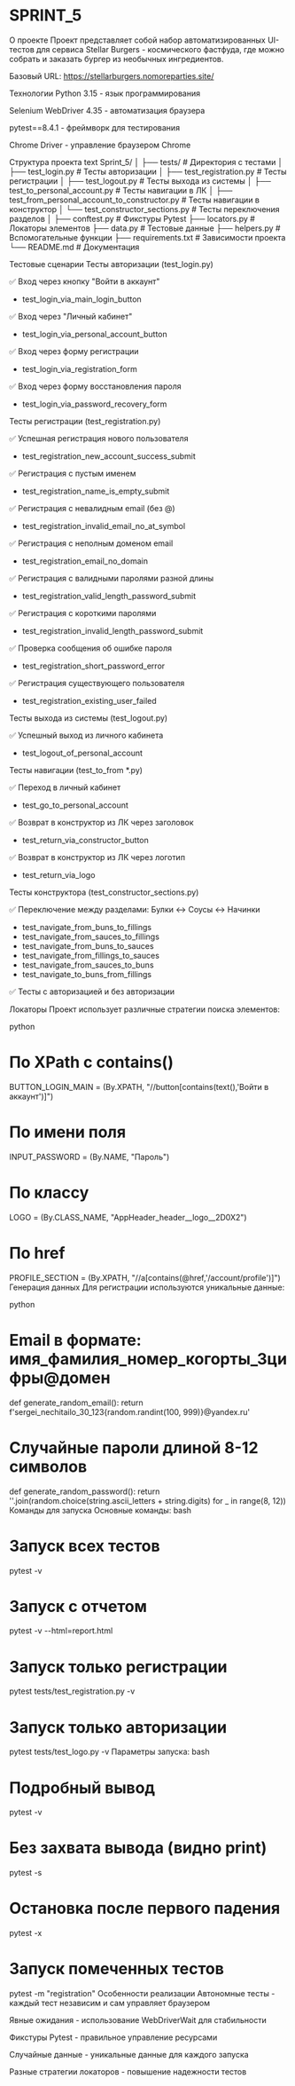﻿# SPRINT_5
О проекте
Проект представляет собой набор автоматизированных UI-тестов для сервиса Stellar Burgers - космического фастфуда, где можно собрать и заказать бургер из необычных ингредиентов.

Базовый URL: https://stellarburgers.nomoreparties.site/

Технологии
Python 3.15  - язык программирования

Selenium WebDriver 4.35 - автоматизация браузера

pytest==8.4.1 - фреймворк для тестирования

Chrome Driver - управление браузером Chrome


Структура проекта
text
Sprint_5/
│
├── tests/                          # Директория с тестами
│   ├── test_login.py      # Тесты авторизации
│   ├── test_registration.py        # Тесты регистрации
│   ├── test_logout.py              # Тесты выхода из системы
│   ├── test_to_personal_account.py  # Тесты навигации в ЛК
│   ├── test_from_personal_account_to_constructor.py       # Тесты навигации в конструктор
│   └── test_constructor_sections.py  # Тесты переключения разделов
│
├── conftest.py                     # Фикстуры Pytest
├── locators.py                     # Локаторы элементов
├── data.py                         # Тестовые данные
├── helpers.py                      # Вспомогательные функции
├── requirements.txt                # Зависимости проекта
└── README.md                       # Документация

 Тестовые сценарии
 Тесты авторизации (test_login.py)
 
✅ Вход через кнопку "Войти в аккаунт"
- test_login_via_main_login_button

✅ Вход через "Личный кабинет"  
- test_login_via_personal_account_button

✅ Вход через форму регистрации
- test_login_via_registration_form

✅ Вход через форму восстановления пароля
- test_login_via_password_recovery_form


 Тесты регистрации (test_registration.py)
 
✅ Успешная регистрация нового пользователя
- test_registration_new_account_success_submit

✅ Регистрация с пустым именем
- test_registration_name_is_empty_submit

✅ Регистрация с невалидным email (без @)
- test_registration_invalid_email_no_at_symbol

✅ Регистрация с неполным доменом email
- test_registration_email_no_domain

✅ Регистрация с валидными паролями разной длины
- test_registration_valid_length_password_submit

✅ Регистрация с короткими паролями
- test_registration_invalid_length_password_submit

✅ Проверка сообщения об ошибке пароля
- test_registration_short_password_error

✅ Регистрация существующего пользователя
- test_registration_existing_user_failed


 Тесты выхода из системы (test_logout.py)
 
✅ Успешный выход из личного кабинета
- test_logout_of_personal_account


Тесты навигации (test_to_from *.py)

✅ Переход в личный кабинет
- test_go_to_personal_account

✅ Возврат в конструктор из ЛК через заголовок
- test_return_via_constructor_button

✅ Возврат в конструктор из ЛК через логотип
- test_return_via_logo


Тесты конструктора (test_constructor_sections.py)

✅ Переключение между разделами: Булки ↔ Соусы ↔ Начинки
- test_navigate_from_buns_to_fillings
- test_navigate_from_sauces_to_fillings
- test_navigate_from_buns_to_sauces
- test_navigate_from_fillings_to_sauces
- test_navigate_from_sauces_to_buns
- test_navigate_to_buns_from_fillings


✅ Тесты с авторизацией и без авторизации

Локаторы
Проект использует различные стратегии поиска элементов:

python
# По XPath с contains()
BUTTON_LOGIN_MAIN = (By.XPATH, "//button[contains(text(),'Войти в аккаунт')]")

# По имени поля
INPUT_PASSWORD = (By.NAME, "Пароль")

# По классу
LOGO = (By.CLASS_NAME, "AppHeader_header__logo__2D0X2")

# По href
PROFILE_SECTION = (By.XPATH, "//a[contains(@href,'/account/profile')]")
Генерация данных
Для регистрации используются уникальные данные:

python
# Email в формате: имя_фамилия_номер_когорты_3цифры@домен
def generate_random_email():
    return f'sergei_nechitailo_30_123{random.randint(100, 999)}@yandex.ru'

# Случайные пароли длиной 8-12 символов
def generate_random_password():
    return ''.join(random.choice(string.ascii_letters + string.digits) for _ in range(8, 12))
 Команды для запуска
Основные команды:
bash
# Запуск всех тестов
pytest -v

# Запуск с отчетом
pytest -v --html=report.html

# Запуск только регистрации
pytest tests/test_registration.py -v

# Запуск только авторизации  
pytest tests/test_logo.py -v
Параметры запуска:
bash
# Подробный вывод
pytest -v

# Без захвата вывода (видно print)
pytest -s

# Остановка после первого падения
pytest -x

# Запуск помеченных тестов
pytest -m "registration"
 Особенности реализации
Автономные тесты - каждый тест независим и сам управляет браузером

Явные ожидания - использование WebDriverWait для стабильности

Фикстуры Pytest - правильное управление ресурсами

Случайные данные - уникальные данные для каждого запуска

Разные стратегии локаторов - повышение надежности тестов




